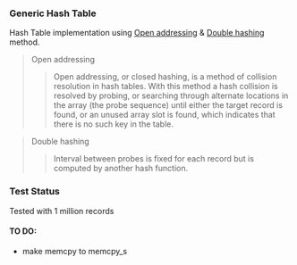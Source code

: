 ### Generic Hash Table

Hash Table implementation using [Open addressing](https://en.wikipedia.org/wiki/Open_addressing) & [Double hashing](https://en.wikipedia.org/wiki/Double_hashing) method.

> Open addressing
> > Open addressing, or closed hashing, is a method of collision resolution in hash tables. With this method a hash collision is resolved by probing, or searching through alternate locations in the array (the probe sequence) until either the target record is found, or an unused array slot is found, which indicates that there is no such key in the table.

> Double hashing
> > Interval between probes is fixed for each record but is computed by another hash function.

### Test Status

Tested with 1 million records

#### TO DO:
* make memcpy to memcpy_s

